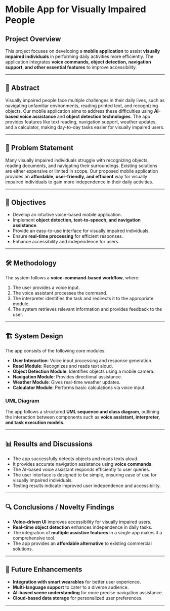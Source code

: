 # Mobile App for Visually Impaired People

## Project Overview
This project focuses on developing a **mobile application** to assist **visually impaired individuals** in performing daily activities more efficiently. The application integrates **voice commands, object detection, navigation support, and other essential features** to improve accessibility.

---

## 📌 Abstract
Visually impaired people face multiple challenges in their daily lives, such as navigating unfamiliar environments, reading printed text, and recognizing objects. Our mobile application aims to address these difficulties using **AI-based voice assistance** and **object detection technologies**. The app provides features like text reading, navigation support, weather updates, and a calculator, making day-to-day tasks easier for visually impaired users.

---

## 📌 Problem Statement
Many visually impaired individuals struggle with recognizing objects, reading documents, and navigating their surroundings. Existing solutions are either expensive or limited in scope. Our proposed mobile application provides an **affordable, user-friendly, and efficient** way for visually impaired individuals to gain more independence in their daily activities.

---

## 🎯 Objectives
- Develop an intuitive voice-based mobile application.
- Implement **object detection, text-to-speech, and navigation assistance**.
- Provide an easy-to-use interface for visually impaired individuals.
- Ensure **real-time processing** for efficient responses.
- Enhance accessibility and independence for users.

---

## 🛠️ Methodology
The system follows a **voice-command-based workflow**, where:
1. The user provides a voice input.
2. The voice assistant processes the command.
3. The interpreter identifies the task and redirects it to the appropriate module.
4. The system retrieves relevant information and provides feedback to the user.

---

## 🏗️ System Design
The app consists of the following core modules:
- **User Interaction**: Voice input processing and response generation.
- **Read Module**: Recognizes and reads text aloud.
- **Object Detection Module**: Identifies objects using a mobile camera.
- **Navigation Module**: Provides directional assistance.
- **Weather Module**: Gives real-time weather updates.
- **Calculator Module**: Performs basic calculations via voice input.

### UML Diagram
The app follows a structured **UML sequence and class diagram**, outlining the interaction between components such as **voice assistant, interpreter, and task execution models**.

---

## 📊 Results and Discussions
- The app successfully detects objects and reads texts aloud.
- It provides accurate navigation assistance using **voice commands**.
- The AI-based voice assistant responds efficiently to user queries.
- The user interface is designed to be simple, ensuring ease of use for visually impaired individuals.
- Testing results indicate improved user independence and accessibility.

---

## 🔍 Conclusions / Novelty Findings
- **Voice-driven UI** improves accessibility for visually impaired users.
- **Real-time object detection** enhances independence in daily tasks.
- The integration of **multiple assistive features** in a single app makes it a comprehensive tool.
- The app provides an **affordable alternative** to existing commercial solutions.

---

## 🔧 Future Enhancements
- **Integration with smart wearables** for better user experience.
- **Multi-language support** to cater to a diverse audience.
- **AI-based scene understanding** for more precise navigation assistance.
- **Cloud-based data storage** for personalized user preferences.

---
